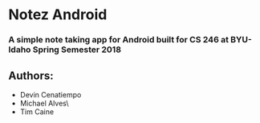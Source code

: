 # Notez Android

### A simple note taking app for Android built for CS 246 at BYU-Idaho Spring Semester 2018

## Authors:

* Devin Cenatiempo
* Michael Alves\
* Tim Caine
